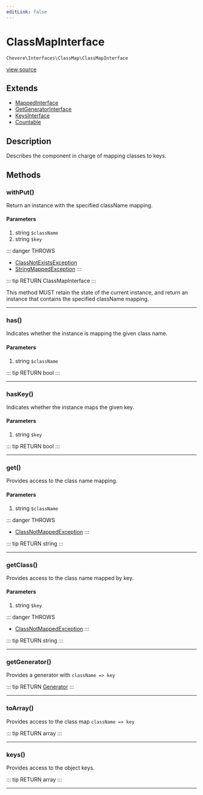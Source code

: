 ```yaml
---
editLink: false
---
```


# ClassMapInterface

`Chevere\Interfaces\ClassMap\ClassMapInterface`

[view source](https://github.com/chevere/chevere/blob/master/src/Chevere/Interfaces/ClassMap/ClassMapInterface.php)

## Extends

- [MappedInterface](../DataStructures/MappedInterface.md)
- [GetGeneratorInterface](../DataStructures/GetGeneratorInterface.md)
- [KeysInterface](../DataStructures/KeysInterface.md)
- [Countable](https://www.php.net/manual/class.countable)

## Description

Describes the component in charge of mapping classes to keys.

## Methods

### withPut()

Return an instance with the specified className mapping.

#### Parameters

1. string `$className`
2. string `$key`

::: danger THROWS
- [ClassNotExistsException](../../Exceptions/ClassMap/ClassNotExistsException.md) 
- [StringMappedException](../../Exceptions/ClassMap/StringMappedException.md) 
:::

::: tip RETURN
ClassMapInterface
:::

This method MUST retain the state of the current instance, and return
an instance that contains the specified className mapping.

---

### has()

Indicates whether the instance is mapping the given class name.

#### Parameters

1. string `$className`

::: tip RETURN
bool
:::

---

### hasKey()

Indicates whether the instance maps the given key.

#### Parameters

1. string `$key`

::: tip RETURN
bool
:::

---

### get()

Provides access to the class name mapping.

#### Parameters

1. string `$className`

::: danger THROWS
- [ClassNotMappedException](../../Exceptions/ClassMap/ClassNotMappedException.md) 
:::

::: tip RETURN
string
:::

---

### getClass()

Provides access to the class name mapped by key.

#### Parameters

1. string `$key`

::: danger THROWS
- [ClassNotMappedException](../../Exceptions/ClassMap/ClassNotMappedException.md) 
:::

::: tip RETURN
string
:::

---

### getGenerator()

Provides a generator with `className => key`

::: tip RETURN
[Generator](https://www.php.net/manual/class.generator)
:::

---

### toArray()

Provides access to the class map `className => key`

::: tip RETURN
array
:::

---

### keys()

Provides access to the object keys.

::: tip RETURN
array
:::

---
